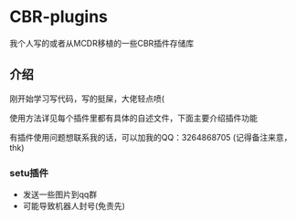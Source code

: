 # CBR-plugins
我个人写的或者从MCDR移植的一些CBR插件存储库

## 介绍
刚开始学习写代码，写的挺屎，大佬轻点喷(

使用方法详见每个插件里都有具体的自述文件，下面主要介绍插件功能

有插件使用问题想联系我的话，可以加我的QQ：3264868705 (记得备注来意，thk)

### setu插件
- 发送一些图片到qq群
- 可能导致机器人封号(免责先)
